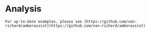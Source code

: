 # Analysis

```{note}
For up-to-date examples, please see [https://github.com/van-richard/amberassist](https://github.com/van-richard/amberassist)
```

```{tableofcontents}
```
